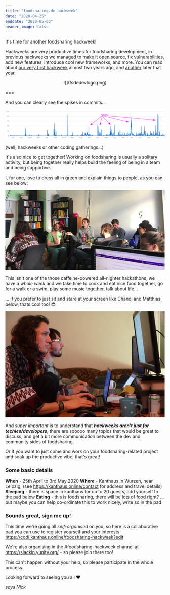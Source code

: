 ```yaml
---
title: "foodsharing.de hackweek"
date: "2020-04-25"
enddate: "2020-05-03"
header_image: false
---
```


It's time for another foodsharing hackweek!

Hackweeks are very productive times for foodsharing development, in previous hackweeks we managed to make it open source, fix vulnerabilities, add new features, introduce cool new frameworks, and more. You can read about [our very first hackweek](https://devblog.foodsharing.de/2018/03/06/february-hackweek.html) almost two years ago, and [another](https://devblog.foodsharing.de/2018/07/16/summer-hackweek.html) later that year.

<div markdown="1" style="text-align: center">
![](fsdedevlogo.png)
</div>

===

And you can clearly see the spikes in commits...

![](hackweekSpikes.png)

(well, hackweeks or other coding gatherings...)

It's also nice to get together! Working on foodsharing is usually a solitary activity, but being together really helps build the feeling of being in a team and being supportive.

I, for one, love to dress all in green and explain things to people, as you can see below:

![](nickExplains.jpg)

This isn't one of the those caffeine-powered all-nighter hackathons, we have a _whole week_ and we take time to cook and eat nice food together, go for a walk or a swim, play some music together, talk about life...

... if you prefer to just sit and stare at your screen like Chandi and Matthias below, thats cool too! :sunglasses:

![](chandiMatthiasCode.jpg)

And _super important_ is to understand that **_hackweeks aren't just for techies/developers_**, there are sooooo many topics that would be great to discuss, and get a bit more communication between the dev and community sides of foodsharing.

Or if you want to just come and work on your foodsharing-related project and soak up the productive vibe, that's great!

### Some basic details

**When** - 25th April to 3rd May 2020
**Where** - Kanthaus in Wurzen, near Leipzig, (see https://kanthaus.online/contact for address and travel details)
**Sleeping** - there is space in kanthaus for up to 20 guests, add yourself to the pad below
**Eating** - this is foodsharing, there will be lots of food right? ... but maybe you can help co-ordinate this to work nicely, write so in the pad

### Sounds great, sign me up!

This time we're going all _self-organised_ on you, so here is a collaborative pad you can use to register yourself and your interests https://codi.kanthaus.online/foodsharing-hackweek?edit

We're also organising in the #foodsharing-hackweek channel at https://slackin.yunity.org/ - so please join there too!

This can't happen without your help, so please participate in the whole process.

Looking forward to seeing you all :heart:

_says Nick_
